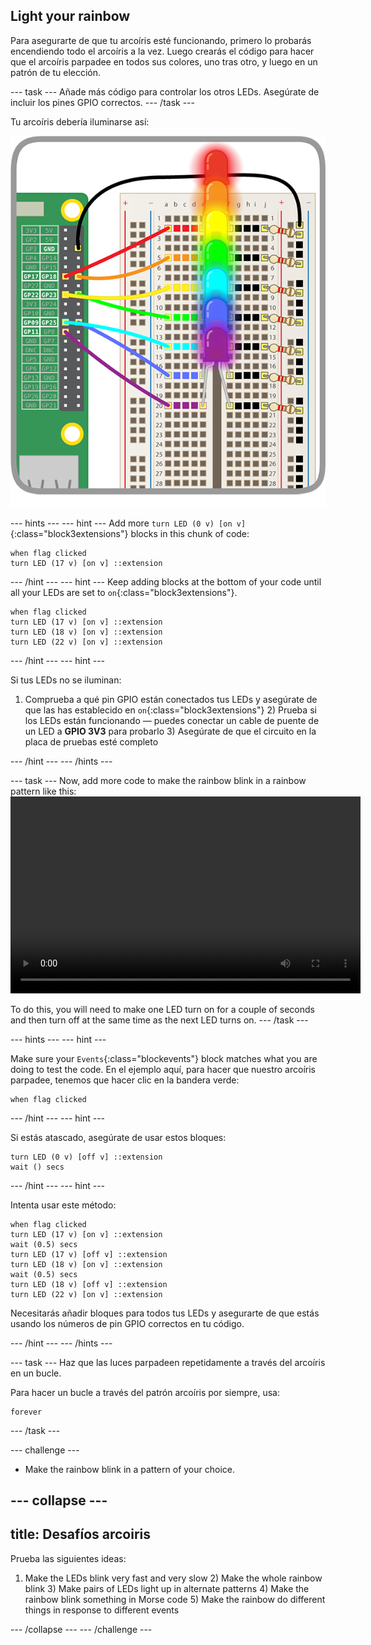 ## Light your rainbow

Para asegurarte de que tu arcoíris esté funcionando, primero lo probarás encendiendo todo el arcoíris a la vez. Luego crearás el código para hacer que el arcoíris parpadee en todos sus colores, uno tras otro, y luego en un patrón de tu elección.

\--- task \--- Añade más código para controlar los otros LEDs. Asegúrate de incluir los pines GPIO correctos. \--- /task \---

Tu arcoíris debería iluminarse así:

![Rainbow Lit](images/rainbowlit.png)

\--- hints \--- \--- hint \--- Add more `turn LED (0 v) [on v]`{:class="block3extensions"} blocks in this chunk of code:

```blocks3
when flag clicked
turn LED (17 v) [on v] ::extension
```

\--- /hint \--- \--- hint \--- Keep adding blocks at the bottom of your code until all your LEDs are set to `on`{:class="block3extensions"}.

```blocks3
when flag clicked
turn LED (17 v) [on v] ::extension
turn LED (18 v) [on v] ::extension
turn LED (22 v) [on v] ::extension
```

\--- /hint \--- \--- hint \---

Si tus LEDs no se iluminan:

1) Comprueba a qué pin GPIO están conectados tus LEDs y asegúrate de que las has establecido en `on`{:class="block3extensions"} 2) Prueba si los LEDs están funcionando — puedes conectar un cable de puente de un LED a **GPIO 3V3** para probarlo 3) Asegúrate de que el circuito en la placa de pruebas esté completo

\--- /hint \--- \--- /hints \---

\--- task \--- Now, add more code to make the rainbow blink in a rainbow pattern like this:<video width="560" height="315" controls> <source src="resources/Scratch-GPIO-Pathways-5.mp4" type="video/mp4"> Your browser does not support the video tag, so try FireFox or Chrome. </video> 

To do this, you will need to make one LED turn on for a couple of seconds and then turn off at the same time as the next LED turns on. \--- /task \---

\--- hints \--- \--- hint \---

Make sure your `Events`{:class="blockevents"} block matches what you are doing to test the code. En el ejemplo aquí, para hacer que nuestro arcoíris parpadee, tenemos que hacer clic en la bandera verde:

```blocks3
when flag clicked
```

\--- /hint \--- \--- hint \---

Si estás atascado, asegúrate de usar estos bloques:

```blocks3
turn LED (0 v) [off v] ::extension
wait () secs
```

\--- /hint \--- \--- hint \---

Intenta usar este método:

```blocks3
when flag clicked
turn LED (17 v) [on v] ::extension
wait (0.5) secs
turn LED (17 v) [off v] ::extension
turn LED (18 v) [on v] ::extension
wait (0.5) secs
turn LED (18 v) [off v] ::extension
turn LED (22 v) [on v] ::extension
```

Necesitarás añadir bloques para todos tus LEDs y asegurarte de que estás usando los números de pin GPIO correctos en tu código.

\--- /hint \--- \--- /hints \---

\--- task \--- Haz que las luces parpadeen repetidamente a través del arcoíris en un bucle.

Para hacer un bucle a través del patrón arcoíris por siempre, usa:

```blocks3
forever
```

\--- /task \---

\--- challenge \---

+ Make the rainbow blink in a pattern of your choice.

## \--- collapse \---

## title: Desafíos arcoiris

Prueba las siguientes ideas:

1) Make the LEDs blink very fast and very slow 2) Make the whole rainbow blink 3) Make pairs of LEDs light up in alternate patterns 4) Make the rainbow blink something in Morse code 5) Make the rainbow do different things in response to different events

\--- /collapse \--- \--- /challenge \---